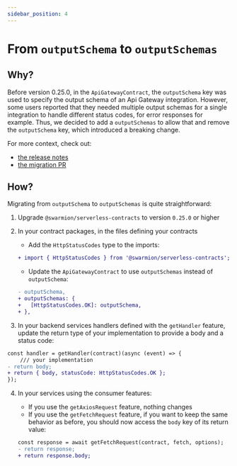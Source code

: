 ```yaml
---
sidebar_position: 4
---
```


# From `outputSchema` to `outputSchemas`

## Why?

Before version 0.25.0, in the `ApiGatewayContract`, the `outputSchema` key was used to specify the output schema of an Api Gateway integration.
However, some users reported that they needed multiple output schemas for a single integration to handle different status codes, for error responses for example.
Thus, we decided to add a `outputSchemas` to allow that and remove the `outputSchema` key, which introduced a breaking change.

For more context, check out:

- [the release notes](https://github.com/swarmion/swarmion/releases/tag/v0.25.0)
- [the migration PR](https://github.com/swarmion/swarmion/pull/404)

## How?

Migrating from `outputSchema` to `outputSchemas` is quite straightforward:

1. Upgrade `@swarmion/serverless-contracts` to version `0.25.0` or higher
2. In your contract packages, in the files defining your contracts

   - Add the `HttpStatusCodes` type to the imports:

   ```diff
   + import { HttpStatusCodes } from '@swarmion/serverless-contracts';
   ```

   - Update the `ApiGatewayContract` to use `outputSchemas` instead of `outputSchema`:

   ```diff
   - outputSchema,
   + outputSchemas: {
   +   [HttpStatusCodes.OK]: outputSchema,
   + },
   ```

3. In your backend services handlers defined with the `getHandler` feature, update the return type of your implementation to provide a body and a status code:

```diff
const handler = getHandler(contract)(async (event) => {
    /// your implementation
- return body;
+ return { body, statusCode: HttpStatusCodes.OK };
});
```

4. In your services using the consumer features:

   - If you use the `getAxiosRequest` feature, nothing changes
   - If you use the `getFetchRequest` feature, if you want to keep the same behavior as before, you should now access the `body` key of its return value:

   ```diff
   const response = await getFetchRequest(contract, fetch, options);
   - return response;
   + return response.body;
   ```
